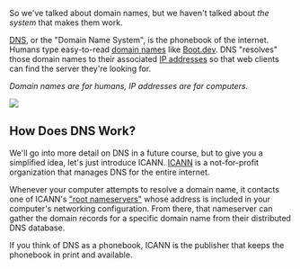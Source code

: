 So we've talked about domain names, but we haven't talked about _the system_ that makes them work.

[DNS](https://en.wikipedia.org/wiki/Domain_Name_System), or the "Domain Name System", is the phonebook of the internet. Humans type easy-to-read [domain names](https://en.wikipedia.org/wiki/Domain_name) like [Boot.dev](https://boot.dev). DNS "resolves" those domain names to their associated [IP addresses](https://en.wikipedia.org/wiki/Internet_Protocol) so that web clients can find the server they're looking for.

_Domain names are for humans, IP addresses are for computers._

![](https://storage.googleapis.com/qvault-webapp-dynamic-assets/course_assets/lvjZb5u-1280x513.png)

## How Does DNS Work?

We'll go into more detail on DNS in a future course, but to give you a simplified idea, let's just introduce ICANN. [ICANN](https://www.icann.org/) is a not-for-profit organization that manages DNS for the entire internet.

Whenever your computer attempts to resolve a domain name, it contacts one of ICANN's ["root nameservers"](https://en.wikipedia.org/wiki/Root_name_server) whose address is included in your computer's networking configuration. From there, that nameserver can gather the domain records for a specific domain name from their distributed DNS database.

If you think of DNS as a phonebook, ICANN is the publisher that keeps the phonebook in print and available.